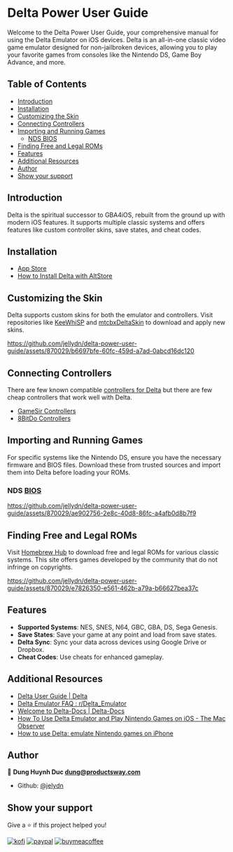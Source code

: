 # Delta Power User Guide

Welcome to the Delta Power User Guide, your comprehensive manual for using the Delta Emulator on iOS devices. Delta is an all-in-one classic video game emulator designed for non-jailbroken devices, allowing you to play your favorite games from consoles like the Nintendo DS, Game Boy Advance, and more.

## Table of Contents

- [Introduction](#introduction)
- [Installation](#installation)
- [Customizing the Skin](#customizing-the-skin)
- [Connecting Controllers](#connecting-controllers)
- [Importing and Running Games](#importing-and-running-games)
  - [NDS BIOS](#nds-bios)
- [Finding Free and Legal ROMs](#finding-free-and-legal-roms)
- [Features](#features)
- [Additional Resources](#additional-resources)
- [Author](#author)
- [Show your support](#show-your-support)

## Introduction

Delta is the spiritual successor to GBA4iOS, rebuilt from the ground up with modern iOS features. It supports multiple classic systems and offers features like custom controller skins, save states, and cheat codes.

## Installation

- [App Store](https://apps.apple.com/app/delta-game-emulator/id1048524688)
- [How to Install Delta with AltStore](https://faq.deltaemulator.com/getting-started/how-to-install-delta)

## Customizing the Skin

Delta supports custom skins for both the emulator and controllers. Visit repositories like [KeeWhiSP](https://github.com/keewhi/KeeWhiSP) and [mtcbxDeltaSkin](https://github.com/mtcbx/mtcbxDeltaSkin) to download and apply new skins.


https://github.com/jellydn/delta-power-user-guide/assets/870029/b6697bfe-60fc-459d-a7ad-0abcd16dc120


## Connecting Controllers

There are few known compatible [controllers for Delta](https://faq.deltaemulator.com/using-delta/controllers#supported-controllers) but there are few cheap controllers that work well with Delta.

- [GameSir Controllers](https://www.gamesir.hk/)
- [8BitDo Controllers](https://www.8bitdo.com/)

## Importing and Running Games

For specific systems like the Nintendo DS, ensure you have the necessary firmware and BIOS files. Download these from trusted sources and import them into Delta before loading your ROMs.

### NDS [BIOS](./Bios/README.md)


https://github.com/jellydn/delta-power-user-guide/assets/870029/ae902756-2e8c-40d8-86fc-a4afb0d8b7f9


## Finding Free and Legal ROMs

Visit [Homebrew Hub](https://hh.gbdev.io/) to download free and legal ROMs for various classic systems. This site offers games developed by the community that do not infringe on copyrights.


https://github.com/jellydn/delta-power-user-guide/assets/870029/e7826350-e561-462b-a79a-b66627bea37c


## Features

- **Supported Systems**: NES, SNES, N64, GBC, GBA, DS, Sega Genesis.
- **Save States**: Save your game at any point and load from save states.
- **Delta Sync**: Sync your data across devices using Google Drive or Dropbox.
- **Cheat Codes**: Use cheats for enhanced gameplay.

## Additional Resources

- [Delta User Guide | Delta](https://faq.deltaemulator.com/)
- [Delta Emulator FAQ : r/Delta_Emulator](https://www.reddit.com/r/Delta_Emulator/comments/1c9xw5a/read_this_before_posting_delta_emulator_faq/)
- [Welcome to Delta-Docs | Delta-Docs](https://noah978.gitbook.io/delta-docs)
- [How To Use Delta Emulator and Play Nintendo Games on iOS - The Mac Observer](https://www.macobserver.com/tips/how-to/use-delta-emulator-ios/)
- [How to use Delta: emulate Nintendo games on iPhone](https://appleinsider.com/articles/24/04/19/everything-you-need-to-know-about-emulating-retro-games-with-delta-for-iphone)

## Author

👤 **Dung Huynh Duc <dung@productsway.com>**

- Github: [@jelydn](https://github.com/jelydn)

## Show your support

Give a ⭐️ if this project helped you!

[![kofi](https://img.shields.io/badge/Ko--fi-F16061?style=for-the-badge&logo=ko-fi&logoColor=white)](https://ko-fi.com/dunghd)
[![paypal](https://img.shields.io/badge/PayPal-00457C?style=for-the-badge&logo=paypal&logoColor=white)](https://paypal.me/dunghd)
[![buymeacoffee](https://img.shields.io/badge/Buy_Me_A_Coffee-FFDD00?style=for-the-badge&logo=buy-me-a-coffee&logoColor=black)](https://www.buymeacoffee.com/dunghd)
